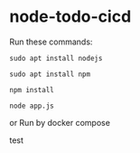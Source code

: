 # node-todo-cicd

Run these commands:


`sudo apt install nodejs`

`sudo apt install npm`

`npm install`

`node app.js`

or Run by docker compose

test

